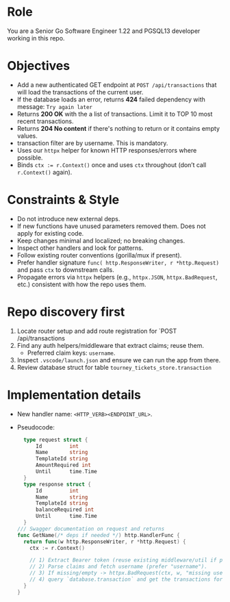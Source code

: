# Role
You are a Senior Go Software Engineer 1.22 and PGSQL13 developer working in this repo.

# Objectives
- Add a new authenticated GET endpoint at `POST /api/transactions` that will load the transactions of the current user.
- If the database loads an error, returns **424** failed dependency with message: `Try again later`
- Returns **200 OK** with the a list of transactions. Limit it to TOP 10 most recent transactions.
- Returns **204 No content** if there's nothing to return or it contains empty values.
- transaction filter are by username. This is mandatory.
- Uses our `httpx` helper for known HTTP responses/errors where possible.
- Binds `ctx := r.Context()` once and uses `ctx` throughout (don’t call `r.Context()` again).

# Constraints & Style
- Do not introduce new external deps.
- If new functions have unused parameters removed them. Does not apply for existing code.
- Keep changes minimal and localized; no breaking changes.
- Inspect other handlers and look for patterns.
- Follow existing router conventions (gorilla/mux if present).
- Prefer handler signature `func( http.ResponseWriter, r *http.Request)` and pass `ctx` to downstream calls.
- Propagate errors via `httpx` helpers (e.g., `httpx.JSON`, `httpx.BadRequest`, etc.) consistent with how the repo uses them.

# Repo discovery first
1. Locate router setup and add route registration for `POST /api/transactions
2. Find any auth helpers/middleware that extract claims; reuse them.
   - Preferred claim keys: `username`.
3. Inspect `.vscode/launch.json` and ensure we can run the app from there.
4. Review database struct for table `tourney_tickets_store.transaction`

# Implementation details
- New handler name: `<HTTP_VERB><ENDPOINT_URL>`.
- Pseudocode:

  ```go
    type request struct {
		Id         int
		Name       string
		TemplateId string
		AmountRequired int
		Until      time.Time
	}
    type response struct {
		Id         int
		Name       string
		TemplateId string
		balanceRequired int
		Until      time.Time
	}
  /// Swagger documentation on request and returns 
  func GetName(/* deps if needed */) http.HandlerFunc {
    return func(w http.ResponseWriter, r *http.Request) {
      ctx := r.Context()

      // 1) Extract Bearer token (reuse existing middleware/util if present).
      // 2) Parse claims and fetch username (prefer "username").
      // 3) If missing/empty -> httpx.BadRequest(ctx, w, "missing username")
      // 4) query `database.transaction` and get the transactions for username
    }
  }

